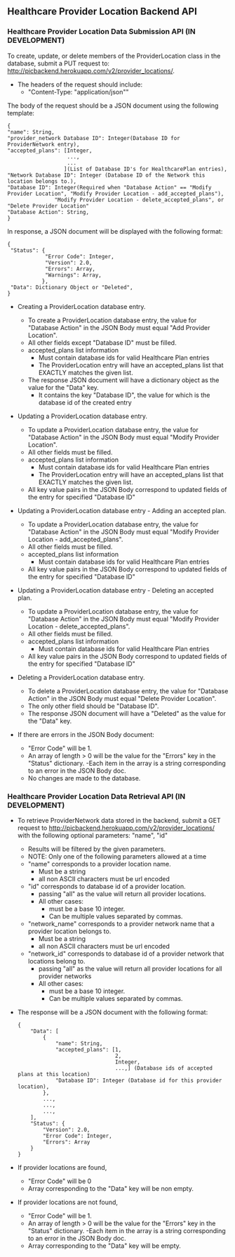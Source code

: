 ## Healthcare Provider Location Backend API

### Healthcare Provider Location Data Submission API (IN DEVELOPMENT)
To create, update, or delete members of the ProviderLocation class in the database, submit a PUT request to: http://picbackend.herokuapp.com/v2/provider_locations/.

- The headers of the request should include: 
    - "Content-Type: "application/json""
    
The body of the request should be a JSON document using the following template:

```
{
"name": String,
"provider_network Database ID": Integer(Database ID for ProviderNetwork entry),
"accepted_plans": [Integer,
                   ...,
                   ...
                  ](List of Database ID's for HealthcarePlan entries),
"Network Database ID": Integer (Database ID of the Network this location belongs to.),
"Database ID": Integer(Required when "Database Action" == "Modify Provider Location", "Modify Provider Location - add_accepted_plans"),
               "Modify Provider Location - delete_accepted_plans", or "Delete Provider Location"
"Database Action": String,
}
```

In response, a JSON document will be displayed with the following format:
```
{
 "Status": {
            "Error Code": Integer,
            "Version": 2.0,
            "Errors": Array,
            "Warnings": Array,
           },
 "Data": Dictionary Object or "Deleted",
}
```

- Creating a ProviderLocation database entry.
    - To create a ProviderLocation database entry, the value for "Database Action" in the JSON Body must equal "Add Provider Location".
    - All other fields except "Database ID" must be filled.
    - accepted_plans list information
        - Must contain database ids for valid Healthcare Plan entries
        - The ProviderLocation entry will have an accepted_plans list that EXACTLY matches the given list.
    - The response JSON document will have a dictionary object as the value for the "Data" key.
        - It contains the key "Database ID", the value for which is the database id of the created entry
    
- Updating a ProviderLocation database entry.
    - To update a ProviderLocation database entry, the value for "Database Action" in the JSON Body must equal "Modify Provider Location".
    - All other fields must be filled.
    - accepted_plans list information
        - Must contain database ids for valid Healthcare Plan entries
        - The ProviderLocation entry will have an accepted_plans list that EXACTLY matches the given list.
    - All key value pairs in the JSON Body correspond to updated fields of the entry for specified "Database ID"
    
- Updating a ProviderLocation database entry - Adding an accepted plan.
    - To update a ProviderLocation database entry, the value for "Database Action" in the JSON Body must equal "Modify Provider Location - add_accepted_plans".
    - All other fields must be filled.
    - accepted_plans list information
        - Must contain database ids for valid Healthcare Plan entries
    - All key value pairs in the JSON Body correspond to updated fields of the entry for specified "Database ID"
    
- Updating a ProviderLocation database entry - Deleting an accepted plan.
    - To update a ProviderLocation database entry, the value for "Database Action" in the JSON Body must equal "Modify Provider Location - delete_accepted_plans".
    - All other fields must be filled.
    - accepted_plans list information
        - Must contain database ids for valid Healthcare Plan entries
    - All key value pairs in the JSON Body correspond to updated fields of the entry for specified "Database ID"

- Deleting a ProviderLocation database entry.
    - To delete a ProviderLocation database entry, the value for "Database Action" in the JSON Body must equal "Delete Provider Location".
    - The only other field should be "Database ID".
    - The response JSON document will have a "Deleted" as the value for the "Data" key.
    
- If there are errors in the JSON Body document:
    - "Error Code" will be 1.
    - An array of length > 0 will be the value for the "Errors" key in the "Status" dictionary.
        -Each item in the array is a string corresponding to an error in the JSON Body doc.
    - No changes are made to the database.
    
    
### Healthcare Provider Location Data Retrieval API (IN DEVELOPMENT)
- To retrieve ProviderNetwork data stored in the backend, submit a GET request to http://picbackend.herokuapp.com/v2/provider_locations/ with the following optional parameters:
"name", "id"
    - Results will be filtered by the given parameters.
    - NOTE: Only one of the following parameters allowed at a time
    - "name" corresponds to a provider location name.
        - Must be a string
        - all non ASCII characters must be url encoded
    - "id" corresponds to database id of a provider location.
        - passing "all" as the value will return all provider locations.
        - All other cases:
            - must be a base 10 integer.
            - Can be multiple values separated by commas.
    - "network_name" corresponds to a provider network name that a provider location belongs to.
        - Must be a string
        - all non ASCII characters must be url encoded
    - "network_id" corresponds to database id of a provider network that locations belong to.
        - passing "all" as the value will return all provider locations for all provider networks
        - All other cases:
            - must be a base 10 integer.
            - Can be multiple values separated by commas.
    
- The response will be a JSON document with the following format:
    ```
    {
        "Data": [
            {
                "name": String,
                "accepted_plans": [1,
                                   2,
                                   Integer,
                                   ...,] (Database ids of accepted plans at this location)
                "Database ID": Integer (Database id for this provider location),
            },
            ...,
            ...,
            ...,
        ],
        "Status": {
            "Version": 2.0,
            "Error Code": Integer,
            "Errors": Array
        }
    }
    ```

- If provider locations are found,
    - "Error Code" will be 0
    - Array corresponding to the "Data" key will be non empty.
- If provider locations are not found,
    - "Error Code" will be 1.
    - An array of length > 0 will be the value for the "Errors" key in the "Status" dictionary.
        -Each item in the array is a string corresponding to an error in the JSON Body doc.
    - Array corresponding to the "Data" key will be empty.